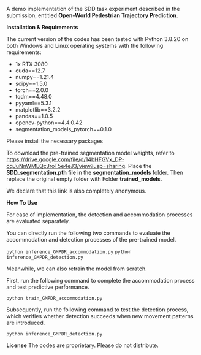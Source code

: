 A demo implementation of the SDD task experiment described in the submission, entitled **Open-World Pedestrian Trajectory Prediction**.



**Installation & Requirements**

The current version of the codes has been tested with Python 3.8.20 on both Windows and Linux operating systems with the following requirements:

- 1x RTX 3080
- cuda==12.7
- numpy==1.21.4
- scipy==1.5.0
- torch==2.0.0
- tqdm==4.48.0
- pyyaml==5.3.1
- matplotlib==3.2.2
- pandas==1.0.5
- opencv-python==4.4.0.42
- segmentation_models_pytorch==0.1.0

Please install the necessary packages


To download the pre-trained segmentation model weights, refer to https://drive.google.com/file/d/14bHFGVx_DP-cqJuNnWMEQcJroT5e4eJ3/view?usp=sharing. Place the **SDD_segmentation.pth** file in the **segmentation_models** folder. Then replace the original empty folder with Folder **trained_models**.

We declare that this link is also completely anonymous.




**How To Use**

For ease of implementation, the detection and accommodation processes are evaluated separately. 

You can directly run the following two commands to evaluate the accommodation and detection processes of the pre-trained model.

`python inference_GMPDR_accommodation.py`
``python inference_GMPDR_detection.py``


Meanwhile, we can also retrain the model from scratch.

First, run the following command to complete the accommodation process and test predictive performance. 

`python train_GMPDR_accommodation.py`

Subsequently, run the following command to test the detection process, which verifies whether detection succeeds when new movement patterns are introduced.

``python inference_GMPDR_detection.py``



**License**
The codes are proprietary. Please do not distribute.

